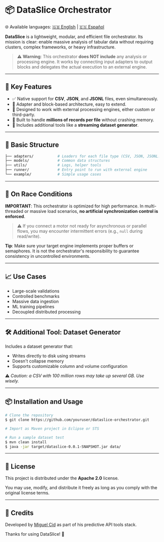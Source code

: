 # 📦 DataSlice Orchestrator

🌐 Available languages: [🇬🇧 English](README.md) | [🇪🇸 Español](README.es.md)

**DataSlice** is a lightweight, modular, and efficient file orchestrator. Its mission is clear: enable massive analysis of tabular data without requiring clusters, complex frameworks, or heavy infrastructure.

> ⚠️ **Warning**: This orchestrator **does NOT include** any analysis or processing engine. It works by connecting input adapters to output blocks and delegates the actual execution to an external engine.

---

## 🚀 Key Features

- ✅ Native support for **CSV**, **JSON**, and **JSONL** files, even simultaneously.
- 🔌 Adapter and block-based architecture, easy to extend.
- 🧱 Designed to work with external processing engines, either custom or third-party.
- 🧠 Built to handle **millions of records per file** without crashing memory.
- 🧰 Includes additional tools like a **streaming dataset generator**.

---

## 📂 Basic Structure

```bash
├── adapters/           # Loaders for each file type (CSV, JSON, JSONL...)
├── models/             # Common data structures
├── utils/              # Logs, helper tools
├── runner/             # Entry point to run with external engine
└── example/            # Simple usage cases
```

---

## 🧠 On Race Conditions

**IMPORTANT**: This orchestrator is optimized for high performance. In multi-threaded or massive load scenarios, **no artificial synchronization control is enforced**.

> ⚠️ If you connect a motor not ready for asynchronous or parallel flows, you may encounter intermittent errors (e.g., `null` during read/write).

**Tip**: Make sure your target engine implements proper buffers or semaphores. It is not the orchestrator's responsibility to guarantee consistency in uncontrolled environments.

---

## 📈 Use Cases

- Large-scale validations
- Controlled benchmarks
- Massive data ingestion
- ML training pipelines
- Decoupled distributed processing

---

## 🛠️ Additional Tool: Dataset Generator

Includes a dataset generator that:

- Writes directly to disk using streams
- Doesn't collapse memory
- Supports customizable column and volume configuration

⚠️ *Caution: a CSV with 100 million rows may take up several GB. Use wisely.*

---

## 📦 Installation and Usage

```bash
# Clone the repository
$ git clone https://github.com/youruser/dataslice-orchestrator.git

# Import as Maven project in Eclipse or STS

# Run a sample dataset test
$ mvn clean install
$ java -jar target/dataslice-0.0.1-SNAPSHOT.jar data/
```

---

## 📜 License

This project is distributed under the **Apache 2.0** license.

You may use, modify, and distribute it freely as long as you comply with the original license terms.

---

## 🙌 Credits

Developed by [Miguel Cid](https://www.linkedin.com/in/miguel-cid-paz-picon/) as part of his predictive API tools stack.

Thanks for using DataSlice! 🚀